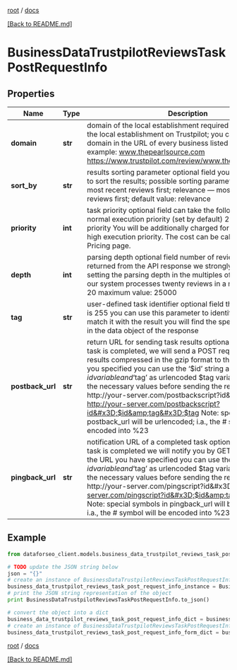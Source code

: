 [root](./../ "root") / [docs](./ "docs")

[[Back to README.md]](./../README.md "[Back to README.md]")

# BusinessDataTrustpilotReviewsTaskPostRequestInfo

## Properties

Name | Type | Description | Notes
------------ | ------------- | ------------- | -------------
**domain** | **str** | domain of the local establishment required field domain of the local establishment on Trustpilot; you can find the domain in the URL of every business listed on Trustpilot example: www.thepearlsource.com https://www.trustpilot.com/review/www.thepearlsource.com | [optional]
**sort_by** | **str** | results sorting parameter optional field you can use this field to sort the results; possible sorting parameters: recency — most recent reviews first; relevance — most relevant reviews first; default value: relevance | [optional]
**priority** | **int** | task priority optional field can take the following values: 1 – normal execution priority (set by default) 2 – high execution priority You will be additionally charged for the tasks with high execution priority. The cost can be calculated on the Pricing page. | [optional]
**depth** | **int** | parsing depth optional field number of reviews to be returned from the API response we strongly recommend setting the parsing depth in the multiples of twenty, because our system processes twenty reviews in a row default value: 20 maximum value: 25000 | [optional]
**tag** | **str** | user-defined task identifier optional field the character limit is 255 you can use this parameter to identify the task and match it with the result you will find the specified tag value in the data object of the response | [optional]
**postback_url** | **str** | return URL for sending task results optional field once the task is completed, we will send a POST request with its results compressed in the gzip format to the postback_url you specified you can use the ‘$id’ string as a $id variable and ‘$tag’ as urlencoded $tag variable. We will set the necessary values before sending the request. example: http://your-server.com/postbackscript?id&#x3D;$id http://your-server.com/postbackscript?id&#x3D;$id&amp;tag&#x3D;$tag Note: special symbols in postback_url will be urlencoded; i.a., the # symbol will be encoded into %23 | [optional]
**pingback_url** | **str** | notification URL of a completed task optional field when a task is completed we will notify you by GET request sent to the URL you have specified you can use the ‘$id’ string as a $id variable and ‘$tag’ as urlencoded $tag variable. We will set the necessary values before sending the request. example: http://your-server.com/pingscript?id&#x3D;$id http://your-server.com/pingscript?id&#x3D;$id&amp;tag&#x3D;$tag Note: special symbols in pingback_url will be urlencoded; i.a., the # symbol will be encoded into %23 | [optional]

## Example

```python
from dataforseo_client.models.business_data_trustpilot_reviews_task_post_request_info import BusinessDataTrustpilotReviewsTaskPostRequestInfo

# TODO update the JSON string below
json = "{}"
# create an instance of BusinessDataTrustpilotReviewsTaskPostRequestInfo from a JSON string
business_data_trustpilot_reviews_task_post_request_info_instance = BusinessDataTrustpilotReviewsTaskPostRequestInfo.from_json(json)
# print the JSON string representation of the object
print BusinessDataTrustpilotReviewsTaskPostRequestInfo.to_json()

# convert the object into a dict
business_data_trustpilot_reviews_task_post_request_info_dict = business_data_trustpilot_reviews_task_post_request_info_instance.to_dict()
# create an instance of BusinessDataTrustpilotReviewsTaskPostRequestInfo from a dict
business_data_trustpilot_reviews_task_post_request_info_form_dict = business_data_trustpilot_reviews_task_post_request_info.from_dict(business_data_trustpilot_reviews_task_post_request_info_dict)
```

  

[root](./../ "root") / [docs](./ "docs")

[[Back to README.md]](./../README.md "[Back to README.md]")
